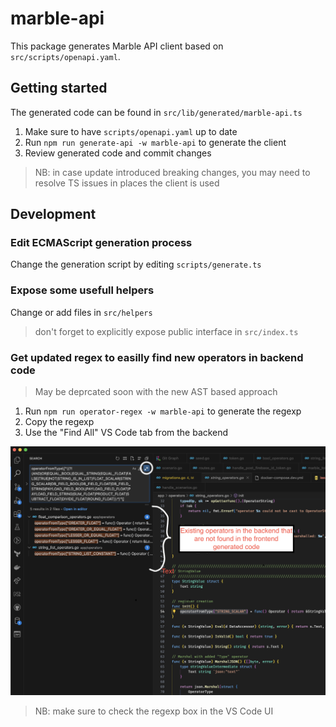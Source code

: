 # marble-api

This package generates Marble API client based on `src/scripts/openapi.yaml`.

## Getting started

The generated code can be found in `src/lib/generated/marble-api.ts`

1. Make sure to have `scripts/openapi.yaml` up to date
2. Run `npm run generate-api -w marble-api` to generate the client
3. Review generated code and commit changes

> NB: in case update introduced breaking changes, you may need to resolve TS issues in places the client is used

## Development

### Edit ECMAScript generation process

Change the generation script by editing `scripts/generate.ts`

### Expose some usefull helpers

Change or add files in `src/helpers`

> don't forget to explicitly expose public interface in `src/index.ts`

### Get updated regex to easilly find new operators in backend code

> May be deprcated soon with the new AST based approach

1. Run `npm run operator-regex -w marble-api` to generate the regexp
2. Copy the regexp
3. Use the "Find All" VS Code tab from the backend

![regexp-example-backend](./docs/regexp-example.png)

> NB: make sure to check the regexp box in the VS Code UI
